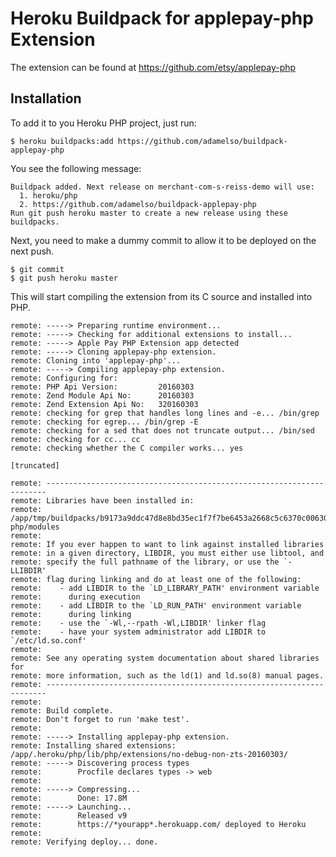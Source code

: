 Heroku Buildpack for applepay-php Extension
====

The extension can be found at https://github.com/etsy/applepay-php

Installation
---

To add it to you Heroku PHP project, just run:


    $ heroku buildpacks:add https://github.com/adamelso/buildpack-applepay-php


You see the following message:

    Buildpack added. Next release on merchant-com-s-reiss-demo will use:
      1. heroku/php
      2. https://github.com/adamelso/buildpack-applepay-php
    Run git push heroku master to create a new release using these buildpacks.


Next, you need to make a dummy commit to allow it to be deployed on the next push.

    $ git commit
    $ git push heroku master


This will start compiling the extension from its C source and installed into PHP.

```
remote: -----> Preparing runtime environment...
remote: -----> Checking for additional extensions to install...
remote: -----> Apple Pay PHP Extension app detected
remote: -----> Cloning applepay-php extension.
remote: Cloning into 'applepay-php'...
remote: -----> Compiling applepay-php extension.
remote: Configuring for:
remote: PHP Api Version:         20160303
remote: Zend Module Api No:      20160303
remote: Zend Extension Api No:   320160303
remote: checking for grep that handles long lines and -e... /bin/grep
remote: checking for egrep... /bin/grep -E
remote: checking for a sed that does not truncate output... /bin/sed
remote: checking for cc... cc
remote: checking whether the C compiler works... yes

[truncated]

remote: ----------------------------------------------------------------------
remote: Libraries have been installed in:
remote:    /app/tmp/buildpacks/b9173a9ddc47d8e8bd35ec1f7f7be6453a2668c5c6370c00630aab0991463500dc0add050ecfea256f4ab77e55d0ba411109edd8e62007dc8c9e6f6358d5e8b4/applepay-php/modules
remote: 
remote: If you ever happen to want to link against installed libraries
remote: in a given directory, LIBDIR, you must either use libtool, and
remote: specify the full pathname of the library, or use the `-LLIBDIR'
remote: flag during linking and do at least one of the following:
remote:    - add LIBDIR to the `LD_LIBRARY_PATH' environment variable
remote:      during execution
remote:    - add LIBDIR to the `LD_RUN_PATH' environment variable
remote:      during linking
remote:    - use the `-Wl,--rpath -Wl,LIBDIR' linker flag
remote:    - have your system administrator add LIBDIR to `/etc/ld.so.conf'
remote: 
remote: See any operating system documentation about shared libraries for
remote: more information, such as the ld(1) and ld.so(8) manual pages.
remote: ----------------------------------------------------------------------
remote: 
remote: Build complete.
remote: Don't forget to run 'make test'.
remote: 
remote: -----> Installing applepay-php extension.
remote: Installing shared extensions:     /app/.heroku/php/lib/php/extensions/no-debug-non-zts-20160303/
remote: -----> Discovering process types
remote:        Procfile declares types -> web
remote: 
remote: -----> Compressing...
remote:        Done: 17.8M
remote: -----> Launching...
remote:        Released v9
remote:        https://*yourapp*.herokuapp.com/ deployed to Heroku
remote: 
remote: Verifying deploy... done.
```

